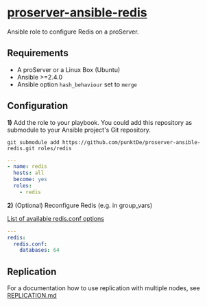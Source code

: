 # [proserver-ansible-redis](https://github.com/punktDe/proserver-ansible-mariadb)

Ansible role to configure Redis on a proServer.

## Requirements

- A proServer or a Linux Box (Ubuntu)
- Ansible >=2.4.0
- Ansible option `hash_behaviour` set to `merge`

## Configuration

**1)** Add the role to your playbook.
You could add this repository as submodule to your Ansible project's Git repository.

```
git submodule add https://github.com/punktDe/proserver-ansible-redis.git roles/redis
```

```yaml
---
- name: redis
  hosts: all
  become: yes
  roles:
    - redis
```

**2)** (Optional) Reconfigure Redis (e.g. in group_vars)

[List of available redis.conf options](https://raw.githubusercontent.com/antirez/redis/unstable/redis.conf)

```yaml
---
redis:
  redis.conf:
    databases: 64
```

## Replication

For a documentation how to use replication with multiple nodes, see [REPLICATION.md](documentation/REPLICATION.md)
